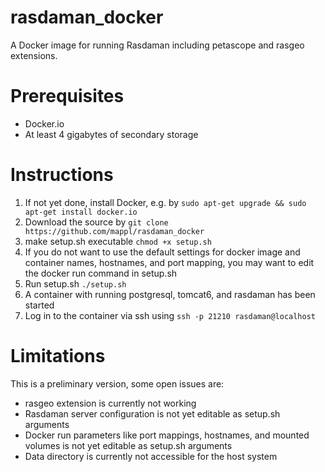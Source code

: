 rasdaman_docker
===============

A Docker image for running Rasdaman including petascope and rasgeo extensions.

# Prerequisites
- Docker.io 
- At least 4 gigabytes of secondary storage

# Instructions
1. If not yet done, install Docker, e.g. by `sudo apt-get upgrade && sudo apt-get install docker.io`
2. Download the source by `git clone https://github.com/mappl/rasdaman_docker`
3. make setup.sh executable `chmod +x setup.sh`
4. If you do not want to use the default settings for docker image and container names, hostnames, and port mapping, you may want to edit the docker run command in setup.sh
5. Run setup.sh `./setup.sh`
6. A container with running postgresql, tomcat6, and rasdaman has been started
7. Log in to the container via ssh using `ssh -p 21210 rasdaman@localhost`



# Limitations
This is a preliminary version, some open issues are:
- rasgeo extension is currently not working
- Rasdaman server configuration is not yet editable as setup.sh arguments
- Docker run parameters like port mappings, hostnames, and mounted volumes is not yet editable as setup.sh arguments
- Data directory is currently not accessible for the host system
